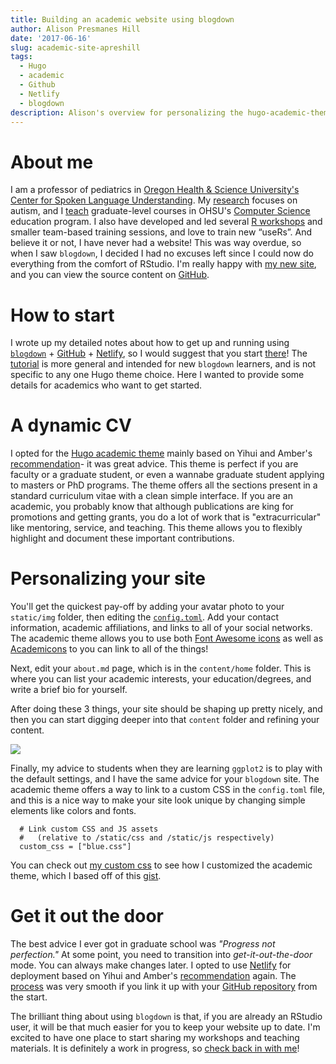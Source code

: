 ```yaml
---
title: Building an academic website using blogdown
author: Alison Presmanes Hill
date: '2017-06-16'
slug: academic-site-apreshill
tags:
  - Hugo
  - academic
  - Github
  - Netlify
  - blogdown
description: Alison's overview for personalizing the hugo-academic-theme
---
```


# About me

I am a professor of pediatrics in [Oregon Health & Science University's](https://www.ohsu.edu) [Center for Spoken Language Understanding](https://www.ohsu.edu/xd/research/centers-institutes/center-for-spoken-language-understanding/). My [research](https://apreshill.rbind.io/publication/) focuses on autism, and I [teach](https://apreshill.rbind.io/#teaching) graduate-level courses in OHSU's [Computer Science](https://www.ohsu.edu/csee) education program. I also have developed and led several [R workshops](https://apreshill.rbind.io/#talks) and smaller team-based training sessions, and love to train new “useRs”. And believe it or not, I have never had a website! This was way overdue, so when I saw `blogdown`, I decided I had no excuses left since I could now do everything from the comfort of RStudio. I'm really happy with [my new site](https://apreshill.rbind.io), and you can view the source content on [GitHub](https://github.com/rbind/apreshill).

# How to start

I wrote up my detailed notes about how to get up and running using [`blogdown`](https://bookdown.org/yihui/blogdown/) + [GitHub](https://github.com) + [Netlify](https://www.netlify.com), so I would suggest that you start [there](https://apreshill.rbind.io/post/up-and-running-with-blogdown/)! The [tutorial](https://apreshill.rbind.io/post/up-and-running-with-blogdown/) is more general and intended for new `blogdown` learners, and is not specific to any one Hugo theme choice. Here I wanted to provide some details for academics who want to get started.

# A dynamic CV

I opted for the [Hugo academic theme](https://github.com/gcushen/hugo-academic) mainly based on Yihui and Amber's [recommendation](https://bookdown.org/yihui/blogdown/other-themes.html)- it was great advice. This theme is perfect if you are faculty or a graduate student, or even a wannabe graduate student applying to masters or PhD programs. The theme offers all the sections present in a standard curriculum vitae with a clean simple interface. If you are an academic, you probably know that although publications are king for promotions and getting grants, you do a lot of work that is "extracurricular" like mentoring, service, and teaching. This theme allows you to flexibly highlight and document these important contributions. 

# Personalizing your site

You'll get the quickest pay-off by adding your avatar photo to your `static/img` folder, then editing the [`config.toml`](https://github.com/rbind/apreshill/blob/master/config.toml). Add your contact information, academic affiliations, and links to all of your social networks. The academic theme allows you to use both [Font Awesome icons](http://fontawesome.io) as well as [Academicons](http://jpswalsh.github.io/academicons/) to you can link to all of the things!

Next, edit your `about.md` page, which is in the `content/home` folder. This is where you can list your academic interests, your education/degrees, and write a brief bio for yourself. 

After doing these 3 things, your site should be shaping up pretty nicely, and then you can start digging deeper into that `content` folder and refining your content.

![](https://user-images.githubusercontent.com/12160301/27165000-070c5382-5146-11e7-8b50-536bcb4fddff.png)

Finally, my advice to students when they are learning `ggplot2` is to play with the default settings, and I have the same advice for your `blogdown` site. The academic theme offers a way to link to a custom CSS in the `config.toml` file, and this is a nice way to make your site look unique by changing simple elements like colors and fonts. 

```
  # Link custom CSS and JS assets
  #   (relative to /static/css and /static/js respectively)
  custom_css = ["blue.css"]
```

You can check out [my custom css](https://github.com/apreshill/apreshill/blob/master/static/css/blue.css) to see how I customized the academic theme, which I based off of this [gist](https://gist.github.com/gcushen/d5525a4506b9ccf83f2bce592a895495).


# Get it out the door

The best advice I ever got in graduate school was *"Progress not perfection."* At some point, you need to transition into *get-it-out-the-door* mode. You can always make changes later. I opted to use [Netlify](https://www.netlify.com) for deployment based on Yihui and Amber's [recommendation](https://bookdown.org/yihui/blogdown/deployment.html) again. The [process](https://apreshill.rbind.io/post/up-and-running-with-blogdown/#deploy-in-netlify) was very smooth if you link it up with your [GitHub repository](https://apreshill.rbind.io/post/up-and-running-with-blogdown/#in-github) from the start. 

The brilliant thing about using `blogdown` is that, if you are already an RStudio user, it will be that much easier for you to keep your website up to date. I'm excited to have one place to start sharing my workshops and teaching materials. It is definitely a work in progress, so [check back in with me](https://apreshill.rbind.io)!

